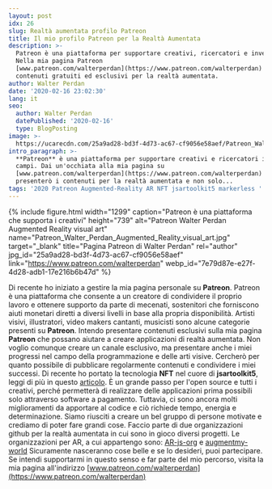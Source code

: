 ```yaml
---
layout: post
idx: 26
slug: Realtà aumentata profilo Patreon
title: Il mio profilo Patreon per la Realtà Aumentata
description: >-
  Patreon è una piattaforma per supportare creativi, ricercatori e inventori.
  Nella mia pagina Patreon
  [www.patreon.com/walterperdan](https://www.patreon.com/walterperdan) mostrerò
  contenuti gratuiti ed esclusivi per la realtà aumentata.
author: Walter Perdan
date: '2020-02-16 23:02:30'
lang: it
seo:
  author: Walter Perdan
  datePublished: '2020-02-16'
  type: BlogPosting
image: >-
  https://ucarecdn.com/25a9ad28-bd3f-4d73-ac67-cf9056e58aef/Patreon_Walter_Perdan_Augmented_Reality_visual_art.jpg
intro_paragraph: >-
  **Patreon** è una piattaforma per supportare creativi e ricercatori in molti
  campi. Dai un'occhiata alla mia pagina su
  [www.patreon.com/walterperdan](https://www.patreon.com/walterperdan) dove
  presenterò i contenuti per la realtà aumentata e non solo...
tags: '2020 Patreon Augmented-Reality AR NFT jsartoolkit5 markerless '
---
```

{% include figure.html width="1299" caption="Patreon  è una piattaforma che supporta i creativi" height="739" alt="Patreon Walter Perdan Augmented Reality visual art" name="Patreon_Walter_Perdan_Augmented_Reality_visual_art.jpg" target="_blank" title="Pagina Patreon di Walter Perdan" rel="author" jpg_id="25a9ad28-bd3f-4d73-ac67-cf9056e58aef" link="https://www.patreon.com/walterperdan" webp_id="7e79d87e-e27f-4d28-adb1-17e216b6b47d" %}

Di recente ho iniziato a gestire la mia pagina personale su **Patreon**. Patreon è una piattaforma che consente a un creatore di condividere il proprio lavoro e ottenere supporto da parte di mecenati, sostenitori che forniscono aiuti monetari diretti a diversi livelli in base alla propria disponibilità. Artisti visivi, illustratori, video makers cantanti, musicisti sono alcune categorie presenti su **Patreon**. Intendo presentare contenuti esclusivi sulla mia pagina **Patreon** che possano aiutare a creare applicazioni di realtà aumentata. Non voglio comunque creare un canale esclusivo, ma presentare anche i miei progressi nel campo della programmazione e delle arti visive. Cercherò per quanto possibile di pubblicare regolarmente contenuti e condividere i miei successi. Di recente ho portato la tecnologia **NFT** nel cuore di **jsartoolkit5**, leggi di più in questo [articolo](https://www.kalwaltart.it/blog/2020/01/19/nft-natural-feature-tracking-con-jsartoolkit5/). È un grande passo per l'open source e tutti i creativi, perché permetterà di realizzare delle applicazioni prima possibili solo attraverso software a pagamento. Tuttavia, ci sono ancora molti miglioramenti da apportare al codice e ciò richiede tempo, energia e determinazione. Siamo riusciti a creare un bel gruppo di persone motivate e crediamo di poter fare grandi cose. Faccio parte di due organizzazioni github per la realtà aumentata in cui sono in gioco diversi progetti. Le organizzazioni per AR, a cui appartengo sono: [AR-js-org](https://github.com/AR-js-org) e [augmentmy-world](https://github.com/augmentmy-world) Sicuramente nasceranno cose belle e se lo desideri, puoi partecipare. Se intendi supportarmi in questo senso e far parte del mio percorso, visita la mia pagina all'indirizzo [www.patreon.com/walterperdan](https://www.patreon.com/walterperdan)

